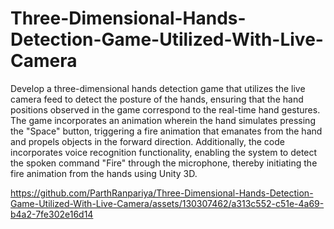 # Three-Dimensional-Hands-Detection-Game-Utilized-With-Live-Camera

Develop a three-dimensional hands detection game that utilizes the live camera feed to detect the posture of the hands, ensuring that the hand positions observed in the game correspond to the real-time hand gestures. The game incorporates an animation wherein the hand simulates pressing the "Space" button, triggering a fire animation that emanates from the hand and propels objects in the forward direction. Additionally, the code incorporates voice recognition functionality, enabling the system to detect the spoken command "Fire" through the microphone, thereby initiating the fire animation from the hands using Unity 3D.

https://github.com/ParthRanpariya/Three-Dimensional-Hands-Detection-Game-Utilized-With-Live-Camera/assets/130307462/a313c552-c51e-4a69-b4a2-7fe302e16d14

